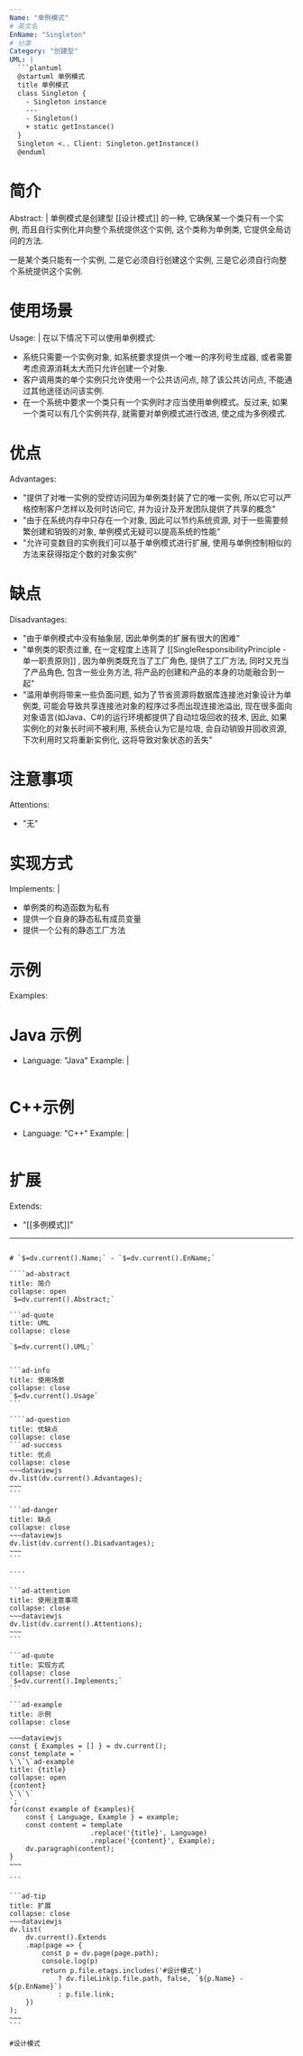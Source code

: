 ```yaml
---
Name: "单例模式"
# 英文名
EnName: "Singleton"
# 分类
Category: "创建型"
UML: |
  ```plantuml
  @startuml 单例模式
  title 单例模式
  class Singleton {
    - Singleton instance
    ---
    - Singleton()
    + static getInstance()
  }
  Singleton <.. Client: Singleton.getInstance()
  @enduml
  ```
# 简介
Abstract: |
  单例模式是创建型 [[设计模式]] 的一种, 它确保某一个类只有一个实例, 而且自行实例化并向整个系统提供这个实例, 这个类称为单例类, 它提供全局访问的方法.
  
  一是某个类只能有一个实例, 二是它必须自行创建这个实例, 三是它必须自行向整个系统提供这个实例.
# 使用场景
Usage: |
  在以下情况下可以使用单例模式:
  - 系统只需要一个实例对象, 如系统要求提供一个唯一的序列号生成器, 或者需要考虑资源消耗太大而只允许创建一个对象.
  - 客户调用类的单个实例只允许使用一个公共访问点, 除了该公共访问点, 不能通过其他途径访问该实例.
  - 在一个系统中要求一个类只有一个实例时才应当使用单例模式。反过来, 如果一个类可以有几个实例共存, 就需要对单例模式进行改进, 使之成为多例模式.
# 优点
Advantages:
  - "提供了对唯一实例的受控访问因为单例类封装了它的唯一实例, 所以它可以严格控制客户怎样以及何时访问它, 并为设计及开发团队提供了共享的概念"
  - "由于在系统内存中只存在一个对象, 因此可以节约系统资源, 对于一些需要频繁创建和销毁的对象, 单例模式无疑可以提高系统的性能"
  - "允许可变数目的实例我们可以基于单例模式进行扩展, 使用与单例控制相似的方法来获得指定个数的对象实例"
# 缺点
Disadvantages:
  - "由于单例模式中没有抽象层, 因此单例类的扩展有很大的困难"
  - "单例类的职责过重, 在一定程度上违背了 [[SingleResponsibilityPrinciple - 单一职责原则]] , 因为单例类既充当了工厂角色, 提供了工厂方法, 同时又充当了产品角色, 包含一些业务方法, 将产品的创建和产品的本身的功能融合到一起"
  - "滥用单例将带来一些负面问题, 如为了节省资源将数据库连接池对象设计为单例类, 可能会导致共享连接池对象的程序过多而出现连接池溢出, 现在很多面向对象语言(如Java、C#)的运行环境都提供了自动垃圾回收的技术, 因此, 如果实例化的对象长时间不被利用, 系统会认为它是垃圾, 会自动销毁并回收资源, 下次利用时又将重新实例化, 这将导致对象状态的丢失"
# 注意事项
Attentions:
  - "无"
# 实现方式
Implements: |
  - 单例类的构造函数为私有
  - 提供一个自身的静态私有成员变量
  - 提供一个公有的静态工厂方法
# 示例
Examples:
  # Java 示例
  - Language: "Java"
    Example: |
      ```java
      
      ```
  # C++示例
  - Language: "C++"
    Example: |
      ```cpp
      
      ```
# 扩展
Extends:
  - "[[多例模式]]"
---
```

# `$=dv.current().Name;` - `$=dv.current().EnName;`

````ad-abstract
title: 简介
collapse: open
`$=dv.current().Abstract;`

```ad-quote
title: UML
collapse: close

`$=dv.current().UML;`
```
`````

```ad-info
title: 使用场景
collapse: close
`$=dv.current().Usage`
```

````ad-question
title: 优缺点
collapse: close
```ad-success
title: 优点
collapse: close
~~~dataviewjs
dv.list(dv.current().Advantages);
~~~
```

```ad-danger
title: 缺点
collapse: close
~~~dataviewjs
dv.list(dv.current().Disadvantages);
~~~
```

````

```ad-attention
title: 使用注意事项
collapse: close
~~~dataviewjs
dv.list(dv.current().Attentions);
~~~
```

```ad-quote
title: 实现方式
collapse: close
`$=dv.current().Implements;`
```

```ad-example
title: 示例
collapse: close

~~~dataviewjs
const { Examples = [] } = dv.current();
const template = `
\`\`\`ad-example
title: {title}
collapse: open
{content}
\`\`\`
`;
for(const example of Examples){
	const { Language, Example } = example;
	const content = template
					.replace('{title}', Language)
					.replace('{content}', Example);
	dv.paragraph(content);
}
~~~

```

```ad-tip
title: 扩展
collapse: close
~~~dataviewjs
dv.list(
	dv.current().Extends
	.map(page => {
		const p = dv.page(page.path);
		console.log(p)
		return p.file.etags.includes('#设计模式')
			? dv.fileLink(p.file.path, false, `${p.Name} - ${p.EnName}`)
			: p.file.link;
	})
);
~~~
```

#设计模式 